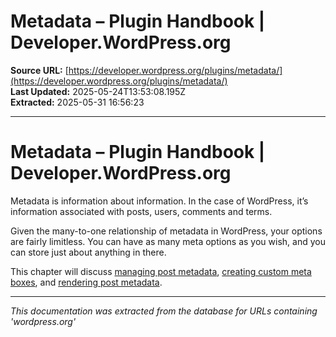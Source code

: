 # Metadata – Plugin Handbook | Developer.WordPress.org

**Source URL:** [https://developer.wordpress.org/plugins/metadata/](https://developer.wordpress.org/plugins/metadata/)  
**Last Updated:** 2025-05-24T13:53:08.195Z  
**Extracted:** 2025-05-31 16:56:23

---

# Metadata – Plugin Handbook | Developer.WordPress.org

Metadata is information about information. In the case of WordPress, it’s information associated with posts, users, comments and terms.

Given the many-to-one relationship of metadata in WordPress, your options are fairly limitless. You can have as many meta options as you wish, and you can store just about anything in there.

This chapter will discuss [managing post metadata](https://developer.wordpress.org/plugins/metadata/managing-post-metadata/), [creating custom meta boxes](https://developer.wordpress.org/plugins/metadata/custom-meta-boxes/), and [rendering post metadata](https://developer.wordpress.org/plugins/metadata/rendering-post-metadata/).

---

*This documentation was extracted from the database for URLs containing 'wordpress.org'*
